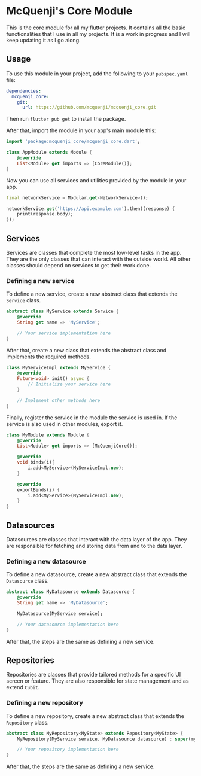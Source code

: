 # McQuenji's Core Module

This is the core module for all my flutter projects. It contains all the basic functionalities that I use in all my projects. It is a work in progress and I will keep updating it as I go along.

## Usage

To use this module in your project, add the following to your `pubspec.yaml` file:

```yaml
dependencies:
  mcquenji_core:
    git:
      url: https://github.com/mcquenji/mcquenji_core.git
```

Then run `flutter pub get` to install the package.

After that, import the module in your app's main module this:

```dart
import 'package:mcquenji_core/mcquenji_core.dart';

class AppModule extends Module {
    @override
    List<Module> get imports => [CoreModule()];
}
```

Now you can use all services and utilities provided by the module in your app.

```dart
final networkService = Modular.get<NetworkService>();

networkService.get('https://api.example.com').then((response) {
    print(response.body);
});
```

## Services

Services are classes that complete the most low-level tasks in the app. They are the only classes that can interact with the outside world. All other classes should depend on services to get their work done.

### Defining a new service

To define a new service, create a new abstract class that extends the `Service` class.

```dart
abstract class MyService extends Service {
    @override
    String get name => 'MyService';

    // Your service implementation here
}
```

After that, create a new class that extends the abstract class and implements the required methods.

```dart
class MyServiceImpl extends MyService {
    @override
    Future<void> init() async {
        // Initialize your service here
    }

    // Implement other methods here
}
```

Finally, register the service in the module the service is used in. If the service is also used in other modules, export it.

```dart
class MyModule extends Module {
    @override
    List<Module> get imports => [McQuenjiCore()];

    @override
    void binds(i){
        i.add<MyService>(MyServiceImpl.new);
    }

    @override
    exportBinds(i) {
        i.add<MyService>(MyServiceImpl.new);
    }
}
```

## Datasources

Datasources are classes that interact with the data layer of the app. They are responsible for fetching and storing data from and to the data layer.

### Defining a new datasource

To define a new datasource, create a new abstract class that extends the `Datasource` class.

```dart
abstract class MyDatasource extends Datasource {
    @override
    String get name => 'MyDatasource';

    MyDatasource(MyService service);

    // Your datasource implementation here
}
```

After that, the steps are the same as defining a new service.

## Repositories

Repositories are classes that provide tailored methods for a specific UI screen or feature. They are also responsible for state management and as extend `Cubit`.

### Defining a new repository

To define a new repository, create a new abstract class that extends the `Repository` class.

```dart
abstract class MyRepository<MyState> extends Repository<MyState> {
    MyRepository(MyService service, MyDatasource datasource) : super(myIntialState);

    // Your repository implementation here
}
```

After that, the steps are the same as defining a new service.
